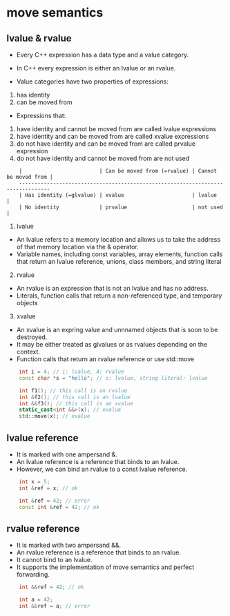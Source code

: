 # move semantics

## lvalue & rvalue

- Every C++ expression has a data type and a value category.
- In C++ every expression is either an lvalue or an rvalue.

- Value categories have two properties of expressions:

1. has identity
2. can be moved from

- Expressions that:

1. have identity and cannot be moved from are called lvalue expressions
2. have identity and can be moved from are called xvalue expressions
3. do not have identity and can be moved from are called prvalue expression
4. do not have identity and cannot be moved from are not used

```text
    |                         | Can be moved from (=rvalue) | Cannot be moved from |
    --------------------------------------------------------------------------------
    | Has identity (=glvalue) | xvalue                      | lvalue               |
    | No identity             | prvalue                     | not used             |
```

1. lvalue

- An lvalue refers to a memory location and allows us to take the address of that memory location via the & operator.
- Variable names, including const variables, array elements, function calls that return an lvalue reference, unions, class members, and string literal

2. rvalue

- An rvalue is an expression that is not an lvalue and has no address.
- Literals, function calls that return a non-referenced type, and temporary objects

3. xvalue

- An xvalue is an expring value and unnnamed objects that is soon to be destroyed.
- It may be either treated as glvalues or as rvalues depending on the context.
- Function calls that return an rvalue reference or use std::move

```c++
    int i = 4; // i: lvalue, 4: rvalue
    const char *s = "hello"; // s: lvalue, string literal: lvalue

    int f1(); // this call is an rvalue
    int &f2(); // this call is an lvalue
    int &&f3(); // this call is an xvalue
    static_cast<int &&>(x); // xvalue
    std::move(x); // xvalue
```

## lvalue reference 

- It is marked with one ampersand &.
- An lvalue reference is a reference that binds to an lvalue.
- However, we can bind an rvalue to a const lvalue reference.


```c++
    int x = 5;
    int &ref = x; // ok

    int &ref = 42; // error
    const int &ref = 42; // ok
```

## rvalue reference

- It is marked with two ampersand &&.
- An rvalue reference is a reference that binds to an rvalue.
- It cannot bind to an lvalue.
- It supports the implementation of move semantics and perfect forwarding.

```c++
    int &&ref = 42; // ok

    int a = 42;
    int &&ref = a; // error
```